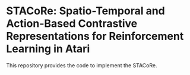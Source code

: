 # STACoRe: Spatio-Temporal and Action-Based Contrastive Representations for Reinforcement Learning in Atari
This repository provides the code to implement the STACoRe.
